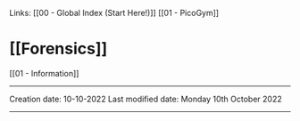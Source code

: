 Links: [[00 - Global Index (Start Here!)]] [[01 - PicoGym]]

# [[Forensics]]
[[01 - Information]]




---
Creation date: 10-10-2022
Last modified date: Monday 10th October 2022
***
